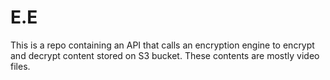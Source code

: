 # E.E
This is a repo containing an API that calls an encryption engine to encrypt and decrypt content stored on S3 bucket. These contents are mostly video files. 
